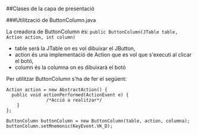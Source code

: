 ##Clases de la capa de presentació

###Utilització de ButtonColumn.java

La creadora de ButtonColumn és: ```public ButtonColumn(JTable table, Action action, int column)```
* table serà la JTable on es vol dibuixar el JButton,
* action és una implementació de Action que es vol que s'executi al clicar el botó,
* column és la columna on es dibuixarà el botó

Per utilitzar ButtonColumn s'ha de fer el següent:
```
Action action = new AbstractAction() {
  public void actionPerformed(ActionEvent e) {
		       /*Acció a realitzar*/
	}
};
		 
ButtonColumn buttonColumn = new ButtonColumn(table, action, columna);
buttonColumn.setMnemonic(KeyEvent.VK_D);
```
